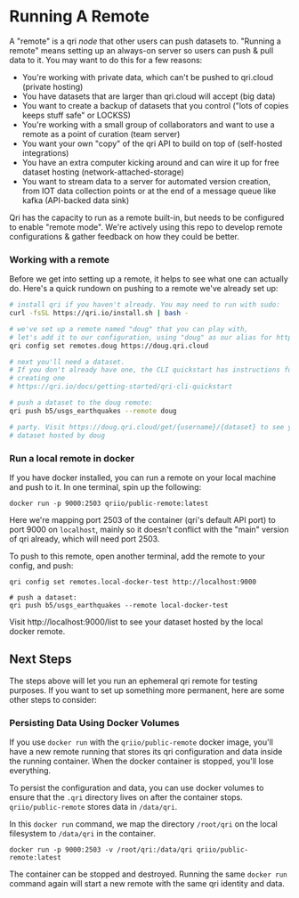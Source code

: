 # Running A Remote

A "remote" is a qri _node_ that other users can push datasets to. "Running a remote" means setting up an always-on server so users can push & pull data to it. You may want to do this for a few reasons:

* You're working with private data, which can't be pushed to qri.cloud (private hosting)
* You have datasets that are larger than qri.cloud will accept (big data)
* You want to create a backup of datasets that you control ("lots of copies keeps stuff safe" or LOCKSS)
* You're working with a small group of collaborators and want to use a remote as a point of curation (team server)
* You want your own "copy" of the qri API to build on top of (self-hosted integrations)
* You have an extra computer kicking around and can wire it up for free dataset hosting (network-attached-storage)
* You want to stream data to a server for automated version creation, from IOT data collection points or at the end of a message queue like kafka (API-backed data sink)

Qri has the capacity to run as a remote built-in, but needs to be configured to enable "remote mode". We're actively using this repo to develop remote configurations & gather feedback on how they could be better.

### Working with a remote

Before we get into setting up a remote, it helps to see what one can actually do. Here's a quick rundown on pushing to a remote we've already set up:

```sh
# install qri if you haven't already. You may need to run with sudo:
curl -fsSL https://qri.io/install.sh | bash -

# we've set up a remote named "doug" that you can play with,
# let's add it to our configuration, using "doug" as our alias for https://doug.qri.cloud
qri config set remotes.doug https://doug.qri.cloud

# next you'll need a dataset.
# If you don't already have one, the CLI quickstart has instructions for
# creating one
# https://qri.io/docs/getting-started/qri-cli-quickstart

# push a dataset to the doug remote:
qri push b5/usgs_earthquakes --remote doug

# party. Visit https://doug.qri.cloud/get/{username}/{dataset} to see your
# dataset hosted by doug
```


### Run a local remote in docker

If you have docker installed, you can run a remote on your local machine and push to it. In one terminal, spin up the following:

```shell
docker run -p 9000:2503 qriio/public-remote:latest
```

Here we're mapping port 2503 of the container (qri's default API port) to port 9000 on `localhost`, mainly so it doesn't conflict with the "main" version of qri already, which will need port 2503.

To push to this remote, open another terminal, add the remote to your config, and push:

```
qri config set remotes.local-docker-test http://localhost:9000

# push a dataset:
qri push b5/usgs_earthquakes --remote local-docker-test
```

Visit http://localhost:9000/list to see your dataset hosted by the local docker remote.

## Next Steps

The steps above will let you run an ephemeral qri remote for testing purposes.  If you want to set up something more permanent, here are some other steps to consider:

### Persisting Data Using Docker Volumes

If you use `docker run` with the `qriio/public-remote` docker image, you'll have a new remote running that stores its qri configuration and data inside the running container.  When the docker container is stopped, you'll lose everything.

To persist the configuration and data, you can use docker volumes to ensure that the `.qri` directory lives on after the container stops.  `qriio/public-remote` stores data in `/data/qri`.

In this `docker run` command, we map the directory `/root/qri` on the local filesystem to `/data/qri` in the container.  

```shell
docker run -p 9000:2503 -v /root/qri:/data/qri qriio/public-remote:latest
```

The container can be stopped and destroyed. Running the same `docker run` command again will start a new remote with the same qri identity and data.
